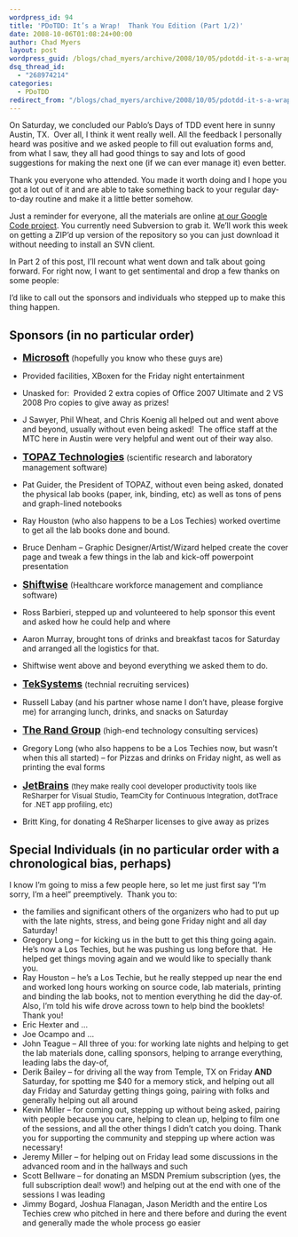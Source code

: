 ```yaml
---
wordpress_id: 94
title: 'PDoTDD: It’s a Wrap!  Thank You Edition (Part 1/2)'
date: 2008-10-06T01:08:24+00:00
author: Chad Myers
layout: post
wordpress_guid: /blogs/chad_myers/archive/2008/10/05/pdotdd-it-s-a-wrap-thank-you-edition-part-1-2.aspx
dsq_thread_id:
  - "268974214"
categories:
  - PDoTDD
redirect_from: "/blogs/chad_myers/archive/2008/10/05/pdotdd-it-s-a-wrap-thank-you-edition-part-1-2.aspx/"
---
```

On Saturday, we concluded our Pablo’s Days of TDD event here in sunny Austin, TX.&#160; Over all, I think it went really well. All the feedback I personally heard was positive and we asked people to fill out evaluation forms and, from what I saw, they all had good things to say and lots of good suggestions for making the next one (if we can ever manage it) even better.

Thank you everyone who attended. You made it worth doing and I hope you got a lot out of it and are able to take something back to your regular day-to-day routine and make it a little better somehow.

Just a reminder for everyone, all the materials are online [at our Google Code project](http://code.google.com/p/daysoftdd/). You currently need Subversion to grab it. We’ll work this week on getting a ZIP’d up version of the repository so you can just download it without needing to install an SVN client.

In Part 2 of this post, I’ll recount what went down and talk about going forward. For right now, I want to get sentimental and drop a few thanks on some people:

I’d like to call out the sponsors and individuals who stepped up to make this thing happen.

## Sponsors (in no particular order)

  * [**<font size="4">Microsoft</font>**](http://www.microsoft.com) (hopefully you know who these guys are)
  * Provided facilities, XBoxen for the Friday night entertainment
  * Unasked for:&#160; Provided 2 extra copies of Office 2007 Ultimate and 2 VS 2008 Pro copies to give away as prizes!
  * J Sawyer, Phil Wheat, and Chris Koenig all helped out and went above and beyond, usually without even being asked!&#160; The office staff at the MTC here in Austin were very helpful and went out of their way also.

  * [**<font size="4">TOPAZ Technologies</font>**](http://www.topazti.com/) (scientific research and laboratory management software)
  * Pat Guider, the President of TOPAZ, without even being asked, donated the physical lab books (paper, ink, binding, etc) as well as tons of pens and graph-lined notebooks
  * Ray Houston (who also happens to be a Los Techies) worked overtime to get all the lab books done and bound.
  * Bruce Denham – Graphic Designer/Artist/Wizard helped create the cover page and tweak a few things in the lab and kick-off powerpoint presentation

  * [**<font size="4">Shiftwise</font>**](http://www.shiftwise.net/) (Healthcare workforce management and compliance software)
  * Ross Barbieri, stepped up and volunteered to help sponsor this event and asked how he could help and where
  * Aaron Murray, brought tons of drinks and breakfast tacos for Saturday and arranged all the logistics for that. 
  * Shiftwise went above and beyond everything we asked them to do.

  * [**<font size="4">TekSystems</font>**](http://www.teksystems.com/) (technial recruiting services)
  * Russell Labay (and his partner whose name I don’t have, please forgive me) for arranging lunch, drinks, and snacks on Saturday

  * [**<font size="4">The Rand Group</font>**](http://www.randgrp.com/) (high-end technology consulting services)
  * Gregory Long (who also happens to be a Los Techies now, but wasn’t when this all started) – for Pizzas and drinks on Friday night, as well as printing the eval forms

  * <font size="4"><strong><a href="http://www.jetbrains.com/">JetBrains</a> </strong></font><font size="2">(they make really cool developer productivity tools like ReSharper for Visual Studio, TeamCity for Continuous Integration, dotTrace for .NET app profiling, etc)</font>
  * Britt King, for donating 4 ReSharper licenses to give away as prizes

## Special Individuals (in no particular order with a chronological bias, perhaps)

I know I’m going to miss a few people here, so let me just first say “I’m sorry, I’m a heel” preemptively.&#160; Thank you to:

  * the families and significant others of the organizers who had to put up with the late nights, stress, and being gone Friday night and all day Saturday!
  * Gregory Long – for kicking us in the butt to get this thing going again. He’s now a Los Techies, but he was pushing us long before that.&#160; He helped get things moving again and we would like to specially thank you.
  * Ray Houston – he’s a Los Techie, but he really stepped up near the end and worked long hours working on source code, lab materials, printing and binding the lab books, not to mention everything he did the day-of.&#160; Also, I’m told his wife drove across town to help bind the booklets! Thank you!
  * Eric Hexter and …
  * Joe Ocampo and …
  * John Teague – All three of you: for working late nights and helping to get the lab materials done, calling sponsors, helping to arrange everything, leading labs the day-of, 
  * Derik Bailey – for driving all the way from Temple, TX on Friday **AND** Saturday, for spotting me $40 for a memory stick, and helping out all day Friday and Saturday getting things going, pairing with folks and generally helping out all around
  * Kevin Miller – for coming out, stepping up without being asked, pairing with people because you care, helping to clean up, helping to film one of the sessions, and all the other things I didn’t catch you doing. Thank you for supporting the community and stepping up where action was necessary!
  * Jeremy Miller – for helping out on Friday lead some discussions in the advanced room and in the hallways and such
  * Scott Bellware – for donating an MSDN Premium subscription (yes, the full subscription deal! wow!) and helping out at the end with one of the sessions I was leading
  * Jimmy Bogard, Joshua Flanagan, Jason Meridth and the entire Los Techies crew who pitched in here and there before and during the event and generally made the whole process go easier